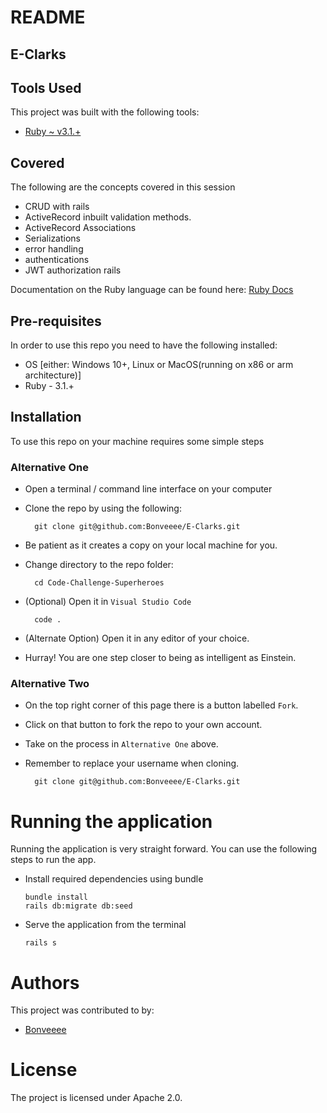 # README

## E-Clarks 

## Tools Used
This project was built with the following tools:

- [Ruby ~ v3.1.+](https://www.ruby-lang.org/en/)

## Covered
The following are the concepts covered in this  session
- CRUD with rails
- ActiveRecord inbuilt validation methods.
- ActiveRecord Associations
- Serializations
- error handling
- authentications
- JWT authorization rails


Documentation on the Ruby language can be found here: [Ruby Docs](https://docs.ruby-lang.org/en/3.1/)

## Pre-requisites
In order to use this repo you need to have the following installed:

- OS [either: Windows 10+, Linux or MacOS(running on x86 or arm architecture)]
- Ruby - 3.1.+

## Installation

To use this repo on your machine requires some simple steps

### Alternative One

- Open a terminal / command line interface on your computer
- Clone the repo by using the following:

        git clone git@github.com:Bonveeee/E-Clarks.git

- Be patient as it creates a copy on your local machine for you.
- Change directory to the repo folder:

        cd Code-Challenge-Superheroes

- (Optional) Open it in ``Visual Studio Code``

        code .

- (Alternate Option) Open it in any editor of your choice.
- Hurray! You are one step closer to being as intelligent as Einstein.

### Alternative Two

- On the top right corner of this page there is a button labelled ``Fork``.
- Click on that button to fork the repo to your own account.
- Take on the process in ``Alternative One`` above.
- Remember to replace your username when cloning.

        git clone git@github.com:Bonveeee/E-Clarks.git

# Running the application

Running the application is very straight forward. You can use the following steps to run the app.

- Install required dependencies using bundle

      bundle install
      rails db:migrate db:seed

- Serve the application from the terminal

      rails s

# Authors
This project was contributed to by:
- [Bonveeee](https://github.com/Bonveeee/)

# License
The project is licensed under Apache 2.0.
